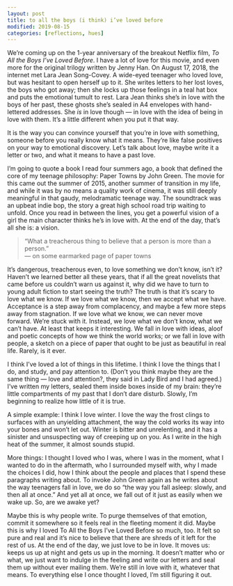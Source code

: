 ```yaml
---
layout: post
title: to all the boys (i think) i’ve loved before
modified: 2019-08-15
categories: [reflections, hues]
---
```

We’re coming up on the 1-year anniversary of the breakout Netflix film, _To All the Boys I’ve Loved Before_. I have a lot of love for this movie, and even more for the original trilogy written by Jenny Han. On August 17, 2018, the internet met Lara Jean Song-Covey. A wide-eyed teenager who loved love, but was hesitant to open herself up to it. She writes letters to her lost loves, the boys who got away; then she locks up those feelings in a teal hat box and puts the emotional tumult to rest. Lara Jean thinks she’s in love with the boys of her past, these ghosts she’s sealed in A4 envelopes with hand-lettered addresses. She _is_ in love though — in love with the idea of being in love with them. It’s a little different when you put it that way.

It is the way you can convince yourself that you’re in love with something, someone before you really know what it means. They’re like false positives on your way to emotional discovery. Let’s talk about love, maybe write it a letter or two, and what it means to have a past love.

<!--more-->

I’m going to quote a book I read four summers ago, a book that defined the core of my teenage philosophy: Paper Towns by John Green. The movie for this came out the summer of 2015, another summer of transition in my life, and while it was by no means a quality work of cinema, it was still deeply meaningful in that gaudy, melodramatic teenage way. The soundtrack was an upbeat indie bop, the story a great high school road trip waiting to unfold. Once you read in between the lines, you get a powerful vision of a girl the main character thinks he’s in love with. At the end of the day, that’s all she is: a vision.

> “What a treacherous thing to believe that a person is more than a person.” <br /> — on some earmarked page of paper towns

It’s dangerous, treacherous even, to love something we don’t know, isn’t it? Haven’t we learned better all these years, that if all the great novelists that came before us couldn’t warn us against it, why did we have to turn to young adult fiction to start seeing the truth? The truth is that it’s scary to love what we know.
If we love what we know, then we accept what we have. Acceptance is a step away from complacency, and maybe a few more steps away from stagnation. If we love what we know, we can never move forward. We’re stuck with it. Instead, we love what we don’t know, what we can’t have. At least that keeps it interesting. We fall in love with ideas, aloof and poetic concepts of how we think the world works; or we fall in love with people, a sketch on a piece of paper that ought to be just as beautiful in real life. Rarely, is it ever.

I think I’ve loved a lot of things in this lifetime. I think I love the things that I do, and study, and pay attention to. (Don’t you think maybe they are the same thing — love and attention?, they said in Lady Bird and I had agreed.) I’ve written my letters, sealed them inside boxes inside of my brain: they’re little compartments of my past that I don’t dare disturb. Slowly, I’m beginning to realize how little of it is true.

A simple example: I think I love winter. I love the way the frost clings to surfaces with an unyielding attachment, the way the cold works its way into your bones and won’t let out. Winter is bitter and unrelenting, and it has a sinister and unsuspecting way of creeping up on you. As I write in the high heat of the summer, it almost sounds stupid.

More things: I thought I loved who I was, where I was in the moment, what I wanted to do in the aftermath, who I surrounded myself with, why I made the choices I did, how I think about the people and places that I spend these paragraphs writing about. To invoke John Green again as he writes about the way teenagers fall in love, we do so “the way you fall asleep: slowly, and then all at once.” And yet all at once, we fall out of it just as easily when we wake up. So, are we awake yet?

Maybe this is why people write. To purge themselves of that emotion, commit it somewhere so it feels real in the fleeting moment it did. Maybe this is why I loved To All the Boys I’ve Loved Before so much, too. It felt so pure and real and it’s nice to believe that there are shreds of it left for the rest of us. At the end of the day, we just love to be in love. It moves us: keeps us up at night and gets us up in the morning. It doesn’t matter who or what, we just want to indulge in the feeling and write our letters and seal them up without ever mailing them.
We’re still in love with it, whatever that means. To everything else I once thought I loved, I’m still figuring it out.